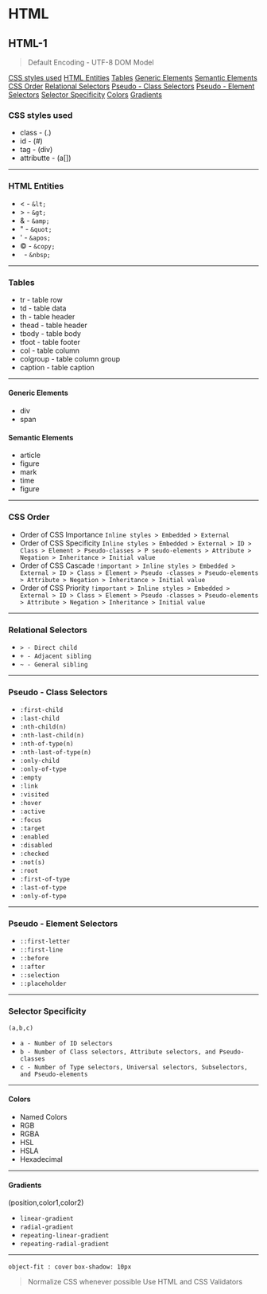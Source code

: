 # HTML

## HTML-1

> Default Encoding - UTF-8
> DOM Model

[CSS styles used](#css-styles-used)
[HTML Entities](#html-entities)
[Tables](#tables)
[Generic Elements](#generic-elements)
[Semantic Elements](#semantic-elements)
[CSS Order](#css-order)
[Relational Selectors](#relational-selectors)
[Pseudo - Class Selectors](#pseudo---class-selectors)
[Pseudo - Element Selectors](#pseudo---element-selectors)
[Selector Specificity](#selector-specificity)
[Colors](#colors)
[Gradients](#gradients)

### CSS styles used

- class - (.)
- id - (#)
- tag - (div)
- attributte - (a[])

---

### HTML Entities

- &lt; - `&lt;`
- &gt; - `&gt;`
- &amp; - `&amp;`
- &quot; - `&quot;`
- &apos; - `&apos;`
- &copy; - `&copy;`
- &nbsp; - `&nbsp;`

---

### Tables

- tr - table row
- td - table data
- th - table header
- thead - table header
- tbody - table body
- tfoot - table footer
- col - table column
- colgroup - table column group
- caption - table caption

---

#### Generic Elements

- div
- span

#### Semantic Elements

- article
- figure
- mark
- time
- figure

---

### CSS Order

- Order of CSS Importance
`Inline styles > Embedded > External`
- Order of CSS Specificity
`Inline styles > Embedded > External > ID > Class > Element > Pseudo-classes > P
seudo-elements > Attribute > Negation > Inheritance > Initial value`
- Order of CSS Cascade
`!important > Inline styles > Embedded > External > ID > Class > Element > Pseudo
-classes > Pseudo-elements > Attribute > Negation > Inheritance > Initial value`
- Order of CSS Priority
`!important > Inline styles > Embedded > External > ID > Class > Element > Pseudo
-classes > Pseudo-elements > Attribute > Negation > Inheritance > Initial value`

---

### Relational Selectors

- `> - Direct child`
- `+ - Adjacent sibling`
- `~ - General sibling`

---

### Pseudo - Class Selectors

- `:first-child`
- `:last-child`
- `:nth-child(n)`
- `:nth-last-child(n)`
- `:nth-of-type(n)`
- `:nth-last-of-type(n)`
- `:only-child`
- `:only-of-type`
- `:empty`
- `:link`
- `:visited`
- `:hover`
- `:active`
- `:focus`
- `:target`
- `:enabled`
- `:disabled`
- `:checked`
- `:not(s)`
- `:root`
- `:first-of-type`
- `:last-of-type`
- `:only-of-type`

---

### Pseudo - Element Selectors

- `::first-letter`
- `::first-line`
- `::before`
- `::after`
- `::selection`
- `::placeholder`

---

### Selector Specificity

`(a,b,c)`

- `a - Number of ID selectors`
- `b - Number of Class selectors, Attribute selectors, and Pseudo-classes`
- `c - Number of Type selectors, Universal selectors, Subselectors, and Pseudo-elements`

---

#### Colors

- Named Colors
- RGB
- RGBA
- HSL
- HSLA
- Hexadecimal

---

#### Gradients

(position,color1,color2)

- `linear-gradient`
- `radial-gradient`
- `repeating-linear-gradient`
- `repeating-radial-gradient`

---

`object-fit : cover`
`box-shadow: 10px`

> Normalize CSS whenever possible
> Use HTML and CSS Validators
